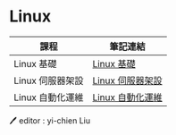 # Linux
課程 | 筆記連結
---- | ----
Linux 基礎 | [Linux 基礎](https://github.com/yichien1019/Linux/tree/main/Linux-BASIC)
Linux 伺服器架設 | [Linux 伺服器架設](https://github.com/yichien1019/Linux/tree/main/Linux%E4%BC%BA%E6%9C%8D%E5%99%A8%E6%9E%B6%E8%A8%AD)
Linux 自動化運維 | [Linux 自動化運維](https://github.com/yichien1019/Linux/tree/main/Linux%E8%87%AA%E5%8B%95%E5%8C%96%E9%81%8B%E7%B6%AD)


🖊️ editor : yi-chien Liu